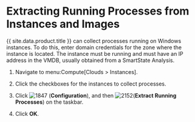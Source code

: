 # Extracting Running Processes from Instances and Images

{{ site.data.product.title }} can collect processes running on Windows instances. To
do this, enter domain credentials for the zone where the instance is
located. The instance must be running and must have an IP address in the
VMDB, usually obtained from a SmartState Analysis.

1.  Navigate to menu:Compute\[Clouds \> Instances\].

2.  Click the checkboxes for the instances to collect processes.

3.  Click ![1847](../images/1847.png) (**Configuration**), and then
    ![2152](../images/2152.png)(**Extract Running Processes**) on the
    taskbar.

4.  Click **OK**.
